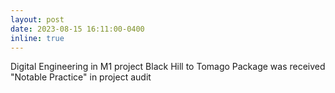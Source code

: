 ```yaml
---
layout: post
date: 2023-08-15 16:11:00-0400
inline: true
---
```


Digital Engineering in M1 project Black Hill to Tomago Package was received "Notable Practice" in project audit